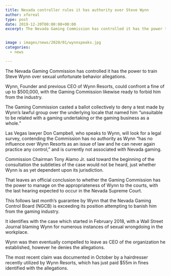 ```yaml
---
title: Nevada controller rules it has authority over Steve Wynn
author: xforeal 
type: post
date: 2019-12-20T00:00:00+00:00
excerpt: The Nevada Gaming Commission has controlled it has the power to train Steve Wynn over sexual unfortunate behavior allegations


image : images/news/2020/01/wynnspeaks.jpg
categories:
  - news

---
```

The Nevada Gaming Commission has controlled it has the power to train Steve Wynn over sexual unfortunate behavior allegations.

Wynn, Founder and previous CEO of Wynn Resorts, could confront a fine of up to $500,000, with the Gaming Commission likewise ready to forbid him from the industry.

The Gaming Commission casted a ballot collectively to deny a test made by Wynn’s lawful group over the underlying locale that named him “unsuitable to be related with a gaming undertaking or the gaming business as a whole.”

Las Vegas lawyer Don Campbell, who speaks to Wynn, will look for a legal survey, contending the Commission has no authority as Wynn “has no influence over Wynn Resorts as an issue of law and he can never again practice any control,” and is currently not associated with Nevada gaming.

Commission Chairman Tony Alamo Jr. said toward the beginning of the consultation the subtleties of the case would not be heard, just whether Wynn is as yet dependent upon its jurisdiction.

That leaves an official conclusion to whether the Gaming Commission has the power to manage on the appropriateness of Wynn to the courts, with the last hearing expected to occur in the Nevada Supreme Court.

This follows last month’s guarantee by Wynn that the Nevada Gaming Control Board (NGCB) is exceeding its position attempting to banish him from the gaming industry.

It identifies with the case which started in February 2018, with a Wall Street Journal blaming Wynn for numerous instances of sexual wrongdoing in the workplace.

Wynn was then eventually compelled to leave as CEO of the organization he established, however he denies the allegations.

The most recent claim was documented in October by a hairdresser recently utilized by Wynn Resorts, which has just paid $55m in fines identified with the allegations.